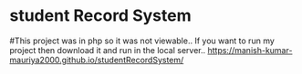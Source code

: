 # student Record System
#This project was in php so it was not viewable.. If you want to run my project then download it and run in the local server..
https://manish-kumar-mauriya2000.github.io/studentRecordSystem/

